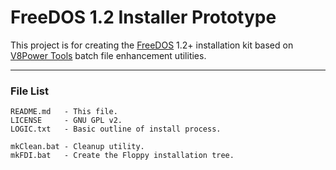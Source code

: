 # FreeDOS 1.2 Installer Prototype

This project is for creating the [FreeDOS](http://freedos.org) 1.2+ installation
kit based on [V8Power Tools](http://up.lod.bz/V8Power) batch file enhancement
utilities.

* * *

### File List

    README.md   - This file.
    LICENSE     - GNU GPL v2.
    LOGIC.txt   - Basic outline of install process.

    mkClean.bat - Cleanup utility.
    mkFDI.bat   - Create the Floppy installation tree.
